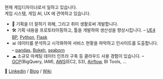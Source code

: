 현재 게임디자이너로서 일하고 있습니다.  
게임 시스템, 게임 AI, UX 에 관여하고 있습니다.

- 🎯 기획을 더 잘하기 위해, 그리고 취미 생활로써 개발합니다.
- 🛠 기획 내용을 프로토타이핑하고, 툴을 개발하여 생산성을 향상시킵니다. – [UE4 BP](https://docs.unrealengine.com/en-US/ProgrammingAndScripting/Blueprints/), [Python](https://www.python.org/), [Flask](https://flask.palletsprojects.com/)
- 📊 데이터를 분석하고 시각화하여 서비스 현황을 파악하고 인사이트를 도출합니다. – [pandas](https://pandas.pydata.org/), [Bokeh](https://docs.bokeh.org/), [seaborn](https://seaborn.pydata.org/)
- ☁︎ 소규모 마케팅 데이터 인프라 구축 등 클라우드 사용 경험이 있습니다. – [GCP](https://cloud.google.com/gcp)(BigQuery, IAM), [AWS](https://aws.amazon.com/)(EC2, S3), [Airflow](https://airflow.apache.org/), BI Tools, ...

📌 [Linkedin](https://www.linkedin.com/in/lee-kwangyoung/) / [Blog](https://www.ipari.dev) / [Wiki](https://note.ipari.dev)
